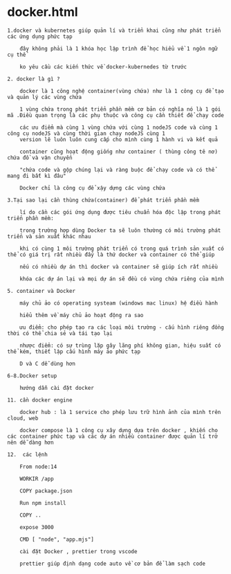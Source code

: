 # docker.html
    1.docker và kubernetes giúp quản lí và triển khai cũng như phát triển các ứng dụng phức tạp

        đây không phải là 1 khóa học lập trình để học hiểu về 1 ngôn ngữ cụ thể
        
        ko yêu cầu các kiến thức về docker-kubernedes từ trước
        
    2. docker là gì ?
        
        docker là 1 công nghệ container(vùng chứa) như là 1 công cụ để tạo và quản lý các vùng chứa
        
        1 vùng chứa trong phát triển phần mềm cơ bản có nghĩa nó là 1 gói mã .Điều quan trọng là các phụ thuộc và công cụ cần thiết để chạy code
      
        các ưu điểm mà cùng 1 vùng chứa với cùng 1 nodeJS code và cùng 1 công cụ nodeJS và cùng thời gian chạy nodeJS cùng 1 
        version lẽ luôn luôn cung cấp cho mình cùng 1 hành vi và kết quả
       
        container cũng hoạt động giống như container ( thùng công tê nơ) chứa đồ và vận chuyển
        
        "chứa code và gộp chúng lại và ràng buộc để chạy code và có thể mang đi bất kì đâu"
        
        Docker chỉ là công cụ để xậy dựng các vùng chứa
    
    3.Tại sao lại cần thùng chứa(container) để phát triển phần mềm

        lí do cần các gói ứng dụng được tiêu chuẩn hóa độc lập trong phát triển phần mềm:
        
        trong trường hợp dùng Docker ta sẽ luôn thường có môi trường phát triển và sản xuất khác nhau
        
        khi có cùng 1 môi trường phát triển có trong quá trình sản xuất có thể có giá trị rất nhiều đấy là thứ docker và container có thể giúp
        
        nếu có nhiều dự án thì docker và container sẽ giúp ích rất nhiều
        
        khóa các dự án lại và mọi dự án sẽ đều có vùng chứa riêng của mình
        
    5. container và Docker
        
        máy chủ ảo có operating systeam (windows mac linux) hệ điều hành
        
        hiểu thêm về máy chủ ảo hoạt động ra sao
        
        ưu điểm: cho phép tạo ra các loại môi trường - cấu hình riêng đồng thời có thể chia sẻ và tái tạo lại
        
        nhược điểm: có sự trùng lặp gây lãng phí không gian, hiệu suất có thể kém, thiết lập cấu hình máy ảo phức tạp
        
        D và C dễ dùng hơn
    
    6-8.Docker setup

        hướng dẫn cài đặt docker
        
    11. cần docker engine
        
        docker hub : là 1 service cho phép lưu trữ hình ảnh của mình trên cloud, web
        
        docker compose là 1 công cụ xây dựng dựa trên docker , khiến cho các container phức tạp và các dự án nhiều container được quản lí trở nên dễ dàng hơn
        
    12.  các lệnh
        
        From node:14
        
        WORKIR /app
        
        COPY package.json
        
        Run npm install
        
        COPY ..
        
        expose 3000
        
        CMD [ "node", "app.mjs"]
        
        cài đặt Docker , prettier trong vscode
        
        prettier giúp định dạng code auto về cơ bản để làm sạch code